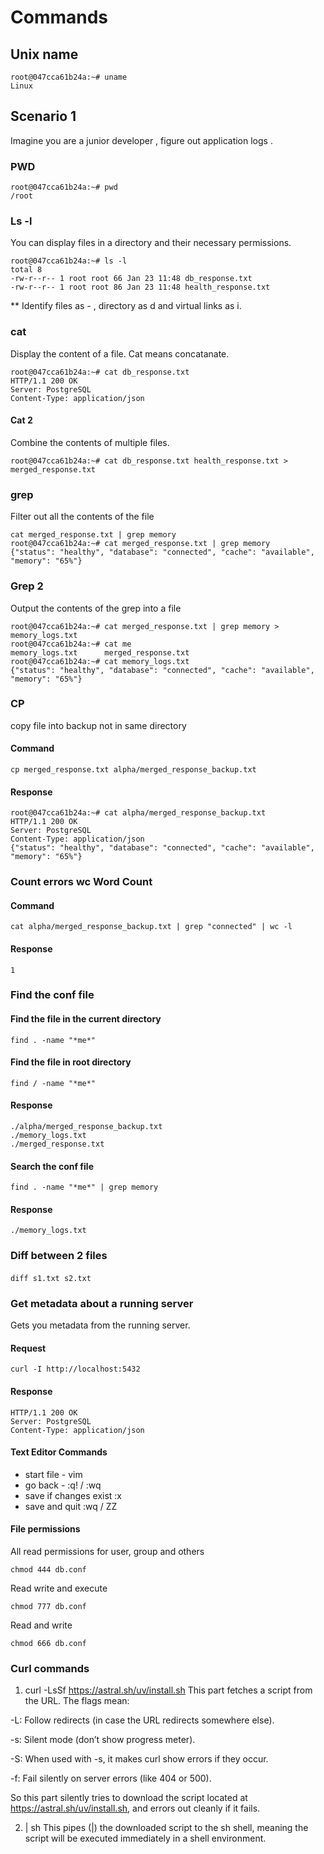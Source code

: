 # Commands

## Unix name 

```
root@047cca61b24a:~# uname
Linux
```
## Scenario 1
Imagine you are a junior developer , figure out application logs . 
### PWD
```
root@047cca61b24a:~# pwd
/root
```
### Ls -l 
You can display files in a directory and their necessary permissions. 
```
root@047cca61b24a:~# ls -l 
total 8
-rw-r--r-- 1 root root 66 Jan 23 11:48 db_response.txt
-rw-r--r-- 1 root root 86 Jan 23 11:48 health_response.txt
```
** Identify files as - , directory as d and virtual links as i. 
### cat 
Display the content of a file. Cat means concatanate. 
```
root@047cca61b24a:~# cat db_response.txt 
HTTP/1.1 200 OK
Server: PostgreSQL
Content-Type: application/json
```
#### Cat 2 
Combine the contents of multiple files. 
```
root@047cca61b24a:~# cat db_response.txt health_response.txt > merged_response.txt
```
### grep 
Filter out all the contents of the file
```
cat merged_response.txt | grep memory
root@047cca61b24a:~# cat merged_response.txt | grep memory
{"status": "healthy", "database": "connected", "cache": "available", "memory": "65%"}
```
### Grep 2
Output the contents of the grep into a file
```
root@047cca61b24a:~# cat merged_response.txt | grep memory > memory_logs.txt
root@047cca61b24a:~# cat me
memory_logs.txt      merged_response.txt  
root@047cca61b24a:~# cat memory_logs.txt 
{"status": "healthy", "database": "connected", "cache": "available", "memory": "65%"}
```

### CP
copy file into backup not in same directory
#### Command
```
cp merged_response.txt alpha/merged_response_backup.txt
```
#### Response
```
root@047cca61b24a:~# cat alpha/merged_response_backup.txt 
HTTP/1.1 200 OK
Server: PostgreSQL
Content-Type: application/json
{"status": "healthy", "database": "connected", "cache": "available", "memory": "65%"}
```
###  Count errors wc Word Count
#### Command 
```
cat alpha/merged_response_backup.txt | grep "connected" | wc -l
```
#### Response
````
1
````
### Find the conf file 
#### Find the file in the current directory
```
find . -name "*me*"   
```
#### Find the file in root directory
```
find / -name "*me*"
```
#### Response
```
./alpha/merged_response_backup.txt
./memory_logs.txt
./merged_response.txt
```
#### Search the conf file 
```
find . -name "*me*" | grep memory
```
#### Response
```
./memory_logs.txt
```
### Diff between 2 files 
#### 
```
diff s1.txt s2.txt 
```
### Get metadata about a running server 
Gets you metadata from the running server. 
#### Request 
```
curl -I http://localhost:5432
```
#### Response
```
HTTP/1.1 200 OK
Server: PostgreSQL
Content-Type: application/json
```
#### Text Editor Commands
- start file -  vim  
- go back - :q! / :wq
- save if changes exist :x 
- save and quit :wq / ZZ

#### File permissions
All read permissions for user, group and others
```
chmod 444 db.conf 
```
Read write and execute 
```
chmod 777 db.conf
```
Read and write

```
chmod 666 db.conf
```

### Curl commands 

1. curl -LsSf https://astral.sh/uv/install.sh
This part fetches a script from the URL. The flags mean:

-L: Follow redirects (in case the URL redirects somewhere else).

-s: Silent mode (don’t show progress meter).

-S: When used with -s, it makes curl show errors if they occur.

-f: Fail silently on server errors (like 404 or 500).

So this part silently tries to download the script located at https://astral.sh/uv/install.sh, and errors out cleanly if it fails.

2. | sh
This pipes (|) the downloaded script to the sh shell, meaning the script will be executed immediately in a shell environment.






